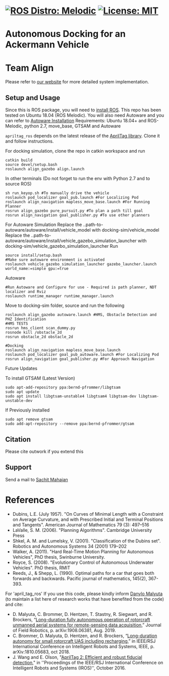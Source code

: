 [![ROS Distro: Melodic](https://img.shields.io/badge/ROS-Melodic-blue.svg)](http://wiki.ros.org/melodic) [![License: MIT](https://img.shields.io/badge/License-MIT-blue.svg)](http://opensource.org/licenses/MIT) 
=============
Autonomous Docking for an Ackermann Vehicle
=============

# Team Align

Please refer to [our website](https://mrsdprojects.ri.cmu.edu/2020teamj/system-design/) for more detailed system implementation.

## Setup and Usage
Since this is ROS package, you will need to [install ROS](http://wiki.ros.org/Installation/Ubuntu). This repo has been tested on Ubuntu 18.04 (ROS
Melodic). You will also need Autoware and you can refer to [Autoware Installation](https://github.com/CPFL/Autoware-Manuals/blob/master/en/Autoware_UsersManual_v1.1.md#3-d-map-generation-and-sharing)
Requirements: Ubuntu 18.04+ and ROS-Melodic, python 2.7, move_base, GTSAM and Autoware

`apriltag_ros` depends on the latest release of the [AprilTag library](https://github.com/AprilRobotics/apriltag). Clone it and follow instructions.

For docking simulation, clone the repo in catkin workspace and run 
```
catkin build
source devel/setup.bash
roslaunch align_gazebo align.launch
```
In other terminals (Do not forget to run the env with Python 2.7 and to source ROS)
```
sh run_keyop.sh #To manually drive the vehicle
roslaunch pod_localizer goal_pub.launch #For Localizing Pod
roslaunch align_navigation mapless_move_base.launch #For Running Planner
rosrun align_gazebo pure_pursuit.py #To plan a path till goal
rosrun align_navigation goal_publisher.py #To use other planners
```

For Autoware Simulation
    Replace the ..path-to-autoware/autoware/install/vehicle_model with docking-sim/vehicle_model
    Replace the ..path-to-autoware/autoware/install/vehicle_gazebo_simulation_launcher with docking-sim/vehicle_gazebo_simulation_launcher
Run
```
source install/setup.bash 
#Make sure autoware environment is activated
roslaunch vehicle_gazebo_simulation_launcher gazebo_launcher.launch world_name:=simple gpu:=true
```
Autoware
```
#Run Autoware and Configure for use - Required is path planner, NDT localizer and Rviz
roslaunch runtime_manager runtime_manager.launch
```
Move to docking-sim folder, source and run the following 
```
roslaunch align_gazebo autoware.launch #HMS, Obstacle Detection and PHZ Identification
#HMS TESTS
rosrun hms_client scan_dummy.py
rosnode kill /obstacle_2d
rosrun obstacle_2d obstacle_2d

#Docking
roslaunch align_navigation mapless_move_base.launch
roslaunch pod_localizer goal_pub_autoware.launch #For Localizing Pod
rosrun align_navigation goal_publisher.py #For Approach Navigation

```

Future Updates

To install GTSAM (Latest Version)
```
sudo apt-add-repository ppa:bernd-pfrommer/libgtsam
sudo apt update
sudo apt install libgtsam-unstable4 libgtsam4 libgtsam-dev libgtsam-unstable-dev
```
If Previously installed
```
sudo apt remove gtsam
sudo add-apt-repository --remove ppa:bernd-pfrommer/gtsam
```

## Citation

Please cite outwork if you extend this

## Support
Send a mail to [Sachit Mahajan](mailto:sachitma@andrew.cmu.edu)


References
==========

- Dubins, L.E. (July 1957). "On Curves of Minimal Length with a Constraint on Average Curvature, and with Prescribed Initial and Terminal Positions and Tangents". American Journal of Mathematics 79 (3): 497–516
- LaValle, S. M. (2006). "Planning Algorithms". Cambridge University Press
- Shkel, A. M. and Lumelsky, V. (2001). "Classification of the Dubins set". Robotics and Autonomous Systems 34 (2001) 179–202
- Walker, A. (2011). "Hard Real-Time Motion Planning for Autonomous Vehicles", PhD thesis, Swinburne University.
- Royce, S. (2008). "Evolutionary Control of Autonomous Underwater Vehicles". PhD thesis, RMIT
- Reeds, J., & Shepp, L. (1990). Optimal paths for a car that goes both forwards and backwards. Pacific journal of mathematics, 145(2), 367-393.

For 'april_tag_ros'
If you use this code, please kindly inform [Danylo Malyuta](mailto:danylo.malyuta@gmail.com) (to maintain a list here of research works that have benefited from the code) and cite:

- D. Malyuta, C. Brommer, D. Hentzen, T. Stastny, R. Siegwart, and R. Brockers, “[Long-duration fully autonomous operation of rotorcraft unmanned aerial systems for remote-sensing data acquisition](https://onlinelibrary.wiley.com/doi/abs/10.1002/rob.21898),” Journal of Field Robotics, p. arXiv:1908.06381, Aug. 2019.
- C. Brommer, D. Malyuta, D. Hentzen, and R. Brockers, “[Long-duration autonomy for small rotorcraft UAS including recharging](https://ieeexplore.ieee.org/document/8594111),” in IEEE/RSJ International Conference on Intelligent Robots and Systems, IEEE, p. arXiv:1810.05683, oct 2018.
- J. Wang and E. Olson, "[AprilTag 2: Efficient and robust fiducial detection](http://ieeexplore.ieee.org/document/7759617/)," in ''Proceedings of the IEEE/RSJ International Conference on Intelligent Robots and Systems (IROS)'', October 2016.



